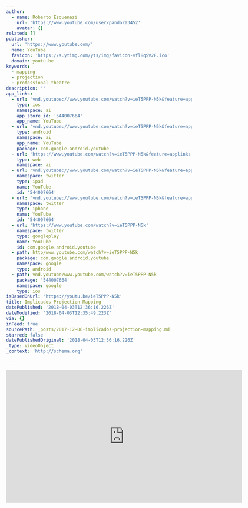 ```yaml
---
author:
  - name: Roberto Esquenazi
    url: 'https://www.youtube.com/user/pandora3452'
    avatar: {}
related: []
publisher:
  url: 'https://www.youtube.com/'
  name: YouTube
  favicon: 'https://s.ytimg.com/yts/img/favicon-vfl8qSV2F.ico'
  domain: youtu.be
keywords:
  - mapping
  - projection
  - professional theatre
description: ''
app_links:
  - url: 'vnd.youtube://www.youtube.com/watch?v=ieT5PPP-N5k&feature=applinks'
    type: ios
    namespace: ai
    app_store_id: '544007664'
    app_name: YouTube
  - url: 'vnd.youtube://www.youtube.com/watch?v=ieT5PPP-N5k&feature=applinks'
    type: android
    namespace: ai
    app_name: YouTube
    package: com.google.android.youtube
  - url: 'https://www.youtube.com/watch?v=ieT5PPP-N5k&feature=applinks'
    type: web
    namespace: ai
  - url: 'vnd.youtube://www.youtube.com/watch?v=ieT5PPP-N5k&feature=applinks'
    namespace: twitter
    type: ipad
    name: YouTube
    id: '544007664'
  - url: 'vnd.youtube://www.youtube.com/watch?v=ieT5PPP-N5k&feature=applinks'
    namespace: twitter
    type: iphone
    name: YouTube
    id: '544007664'
  - url: 'https://www.youtube.com/watch?v=ieT5PPP-N5k'
    namespace: twitter
    type: googleplay
    name: YouTube
    id: com.google.android.youtube
  - path: http/www.youtube.com/watch?v=ieT5PPP-N5k
    package: com.google.android.youtube
    namespace: google
    type: android
  - path: vnd.youtube/www.youtube.com/watch?v=ieT5PPP-N5k
    package: '544007664'
    namespace: google
    type: ios
isBasedOnUrl: 'https://youtu.be/ieT5PPP-N5k'
title: Implicados Projection Mapping
datePublished: '2018-04-03T12:36:16.226Z'
dateModified: '2018-04-03T12:35:49.223Z'
via: {}
inFeed: true
sourcePath: _posts/2017-12-06-implicados-projection-mapping.md
starred: false
datePublishedOriginal: '2018-04-03T12:36:16.226Z'
_type: VideoObject
_context: 'http://schema.org'

---
```

<iframe src="https://cdn.embedly.com/widgets/media.html?src=https%3A%2F%2Fwww.youtube.com%2Fembed%2FieT5PPP-N5k%3Ffeature%3Doembed&amp;url=http%3A%2F%2Fwww.youtube.com%2Fwatch%3Fv%3DieT5PPP-N5k&amp;image=https%3A%2F%2Fi.ytimg.com%2Fvi%2FieT5PPP-N5k%2Fhqdefault.jpg&amp;key=a715cf41cc93453ca338d350cd26f87b&amp;type=text%2Fhtml&amp;schema=youtube" width="640" height="360" scrolling="no" frameborder="0" allowfullscreen="" style=""></iframe>